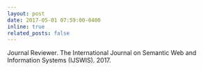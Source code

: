 ```yaml
---
layout: post  
date: 2017-05-01 07:59:00-0400   
inline: true  
related_posts: false  
---
```


Journal Reviewer. The International Journal on Semantic Web and Information Systems (IJSWIS). 2017.